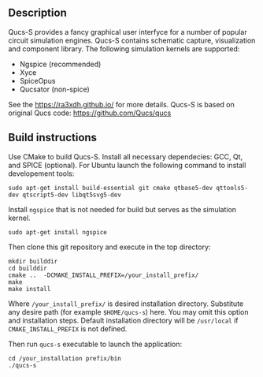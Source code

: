 ## Description

Qucs-S provides a fancy graphical user interfyce for a number of popular circuit simulation 
engines. Qucs-S contains schematic capture, visualization and component library. The following
simulation kernels are supported:

* Ngspice (recommended)
* Xyce 
* SpiceOpus
* Qucsator (non-spice)


See the https://ra3xdh.github.io/ for more details. Qucs-S is based
on original Qucs code: https://github.com/Qucs/qucs

## Build instructions

Use CMake to build Qucs-S. Install all necessary dependecies: GCC, Qt, and SPICE
(optional). For Ubuntu launch the following command to install developement tools:

~~~
sudo apt-get install build-essential git cmake qtbase5-dev qttools5-dev qtscript5-dev libqt5svg5-dev
~~~

Install `ngspice` that is not needed for build but serves as the simulation kernel.

~~~
sudo apt-get install ngspice
~~~

Then clone this git repository and execute in the top directory:

~~~
mkdir builddir
cd builddir
cmake ..  -DCMAKE_INSTALL_PREFIX=/your_install_prefix/
make
make install
~~~

Where `/your_install_prefix/` is desired installation directory. Substitute any
desire path (for example `$HOME/qucs-s`) here. You may omit this option and 
installation steps. Default installation directory will be `/usr/local` if 
`CMAKE_INSTALL_PREFIX` is not defined.

Then run `qucs-s` executable to launch the application:
~~~
cd /your_installation prefix/bin
./qucs-s
~~~


